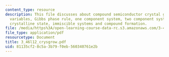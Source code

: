 ```yaml
---
content_type: resource
description: This file discusses about compound semiconductor crystal growth, intensive
  variables, Gibbs phase rule, one component system, two component system, solidification
  crystalline state, immiscible systems and compound formation.
file: /media/https%3A/open-learning-course-data-rc.s3.amazonaws.com/3-46-photonic-materials-and-devices-spring-2006/81135cf28c5a3b79f0eb560340761e2b_3_46l12_crysgrow.pdf
file_type: application/pdf
resourcetype: Document
title: 3_46l12_crysgrow.pdf
uid: 81135cf2-8c5a-3b79-f0eb-560340761e2b
---
```

